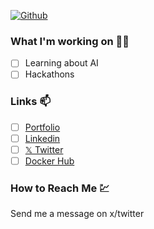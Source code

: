 [![Github](https://img.shields.io/github/followers/saileshp56?label=Follow&style=social)](https://github.com/saileshp56)


### What I'm working on 👨‍💻
- [ ] Learning about AI
- [ ] Hackathons

### Links 📫
- [ ] [Portfolio](https://www.saileshp.com/)
- [ ] [Linkedin](https://www.linkedin.com/in/saileshpola/)
- [ ] [𝕏 Twitter](https://twitter.com/unhingexd)
- [ ] [Docker Hub](https://hub.docker.com/u/saileshp56)

### How to Reach Me 💹
Send me a message on x/twitter



<!--
**saileshp56/saileshp56** is a ✨ _special_ ✨ repository because its `README.md` (this file) appears on your GitHub profile.

Here are some ideas to get you started:

- 🔭 I’m currently working on ...
- 🌱 I’m currently learning ...
- 👯 I’m looking to collaborate on ...
- 🤔 I’m looking for help with ...
- 💬 Ask me about ...
- 📫 How to reach me: ...
- 😄 Pronouns: ...
- ⚡ Fun fact: ...
-->

